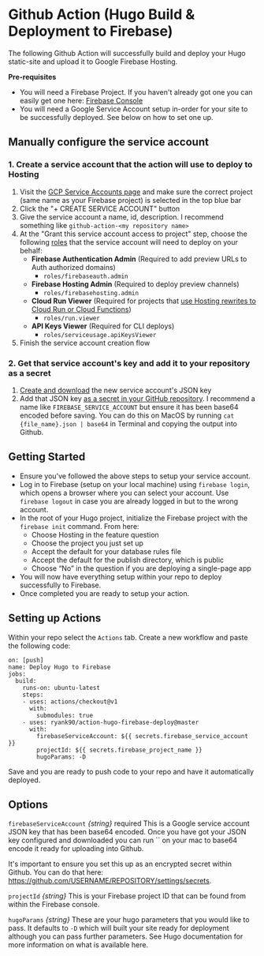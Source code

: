 # Github Action (Hugo Build & Deployment to Firebase)

The following Github Action will successfully build and deploy your Hugo static-site and upload it to Google Firebase Hosting.

**Pre-requisites**

- You will need a Firebase Project. If you haven't already got one you can easily get one here: [Firebase Console](https://console.firebase.google.com/)
- You will need a Google Service Account setup in-order for your site to be successfully deployed. See below on how to set one up.

## Manually configure the service account

### 1. Create a service account that the action will use to deploy to Hosting

1. Visit the [GCP Service Accounts page](https://console.cloud.google.com/iam-admin/serviceaccounts) and make sure the correct project (same name as your Firebase project) is selected in the top blue bar
1. Click the "+ CREATE SERVICE ACCOUNT" button
1. Give the service account a name, id, description. I recommend something like `github-action-<my repository name>`
1. At the "Grant this service account access to project" step, choose the following [roles](https://firebase.google.com/docs/projects/iam/roles-predefined-product) that the service account will need to deploy on your behalf:
   - **Firebase Authentication Admin** (Required to add preview URLs to Auth authorized domains)
     - `roles/firebaseauth.admin`
   - **Firebase Hosting Admin** (Required to deploy preview channels)
     - `roles/firebasehosting.admin`
   - **Cloud Run Viewer** (Required for projects that [use Hosting rewrites to Cloud Run or Cloud Functions](https://firebase.google.com/docs/hosting/serverless-overview))
     - `roles/run.viewer`
   - **API Keys Viewer** (Required for CLI deploys)
     - `roles/serviceusage.apiKeysViewer`
1. Finish the service account creation flow

### 2. Get that service account's key and add it to your repository as a secret

1. [Create and download](https://cloud.google.com/iam/docs/creating-managing-service-account-keys#creating_service_account_keys) the new service account's JSON key
1. Add that JSON key [as a secret in your GitHub repository](https://docs.github.com/en/free-pro-team@latest/actions/reference/encrypted-secrets#creating-encrypted-secrets-for-a-repository). I recommend a name like `FIREBASE_SERVICE_ACCOUNT` but ensure it has been base64 encoded before saving. You can do this on MacOS by running `cat {file_name}.json | base64` in Terminal and copying the output into Github.

## Getting Started

* Ensure you've followed the above steps to setup your service account.
* Log in to Firebase (setup on your local machine) using `firebase login`, which opens a browser where you can select your account. Use `firebase logout` in case you are already logged in but to the wrong account.
* In the root of your Hugo project, initialize the Firebase project with the `firebase init` command. From here:
  * Choose Hosting in the feature question
  * Choose the project you just set up
  * Accept the default for your database rules file
  * Accept the default for the publish directory, which is public
  * Choose “No” in the question if you are deploying a single-page app
* You will now have everything setup within your repo to deploy successfully to Firebase.
* Once completed you are ready to setup your action.

## Setting up Actions

Within your repo select the `Actions` tab. Create a new workflow and paste the following code:

```
on: [push]
name: Deploy Hugo to Firebase
jobs:
  build:
    runs-on: ubuntu-latest
    steps:
    - uses: actions/checkout@v1
      with:
        submodules: true
    - uses: ryank90/action-hugo-firebase-deploy@master
      with:
        firebaseServiceAccount: ${{ secrets.firebase_service_account }}
        projectId: ${{ secrets.firebase_project_name }}
        hugoParams: -D
```

Save and you are ready to push code to your repo and have it automatically deployed.

## Options

`firebaseServiceAccount` _{string}_ required
This is a Google service account JSON key that has been base64 encoded. Once you have got your JSON key configured and downloaded you can run `` on your mac to base64 encode it ready for uploading into Github.

It's important to ensure you set this up as an encrypted secret within Github. You can do that here: https://github.com/USERNAME/REPOSITORY/settings/secrets.

`projectId` _{string}_
This is your Firebase project ID that can be found from within the Firebase console.

`hugoParams` _{string}_
These are your hugo parameters that you would like to pass. It defaults to `-D` which will built your site ready for deployment although you can pass further parameters. See Hugo documentation for more information on what is available here.
